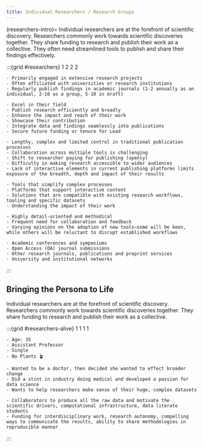 ```yaml
---
title: Individual Researchers / Research Groups
---
```


(researchers-intro)=
Individual researchers are at the forefront of scientific discovery. Researchers commonly work towards
scientific discoveries together. They share funding to research and publish their work as a collective. They
often need streamlined tools to publish and share their findings effectively.

:::{grid #researchers} 1 2 2 2

```{card} 🧍🏻Profile
- Primarily engaged in extensive research projects
- Often affiliated with universities or research institutions
- Regularly publish findings in academic journals (1-2 annually as an individual, 2-10 as a group, 5-10 in draft)
```

```{card} 🎯 Goals
- Excel in their field
- Publish research efficiently and broadly
- Enhance the impact and reach of their work
- Showcase their contribution
- Integrate data and findings seamlessly into publications
- Secure future funding or tenure for Lead
```

```{card} 😞 Frustrations
- Lengthy, complex and limited control in traditional publication processes
- Collaboration across multiple tools is challenging
- Shift to researcher paying for publishing (openly)
- Difficulty in making research accessible to wider audiences
- Lack of interactive elements in current publishing platforms limits exposure of the breadth, depth and impact of their results
```

```{card} 💚 Preferences
- Tools that simplify complex processes
- Platforms that support interactive content
- Solutions that are compatible with existing research workflows, tooling and specific datasets
- Understanding the impact of their work
```

```{card} 💭 Behavioral Considerations
- Highly detail-oriented and methodical
- Frequent need for collaboration and feedback
- Varying opinions on the adoption of new tools–some will be keen, while others will be reluctant to disrupt established workflows
```

```{card} 📍 Where to Find
- Academic conferences and symposiums
- Open Access (OA) journal submissions
- Other research journals, publications and preprint services
- University and institutional networks
```

:::

## Bringing the Persona to Life

Individual researchers are at the forefront of scientific discovery. Researchers commonly work towards scientific discoveries together. They share funding to research and publish their work as a collective.

:::{grid #researchers-alive} 1 1 1 1

```{card} 🪪 Edith
- Age: 35
- Assistant Professor
- Single
- No Plants 🪴
```

```{card} ⁉️ Why
- Wanted to be a doctor, then decided she wanted to effect broader change
- Did a stint in industry doing medical and developed a passion for data science
- Wants to help researchers make sense of their huge, complex datasets
```

```{card} 🙏 Needs
- Collaborators to produce all the raw data and motivate the scientific drivers, computational infrastructure, data literate students
- Funding for interdisciplinary work, research autonomy, compelling ways to communicate the results, ability to share methodologies in reproducible manner
```

:::
